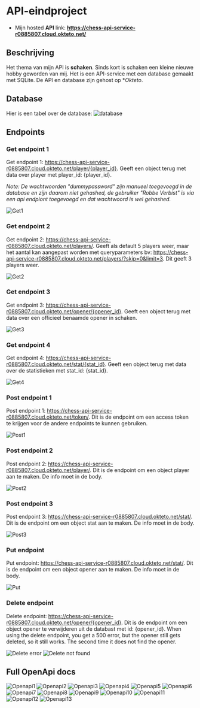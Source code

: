 
# API-eindproject

- Mijn hosted **API** link: **https://chess-api-service-r0885807.cloud.okteto.net/**


## Beschrijving
Het thema van mijn API is **schaken**. Sinds kort is schaken een kleine nieuwe hobby geworden van mij. Het is een API-service met een database gemaakt met SQLite.
De API en database zijn gehost op **Okteto*.

## Database
Hier is een tabel over de database:
![database](https://user-images.githubusercontent.com/91954479/211392059-2c0cba5e-6448-47dd-aeb5-9918dcb7d10e.png)



## Endpoints

### Get endpoint 1

Get endpoint 1: https://chess-api-service-r0885807.cloud.okteto.net/player/{player_id}. Geeft een object terug met data over player met player_id: {player_id}.

*Note: De wachtwoorden "dummypassword" zijn manueel toegevoegd in de database en zijn daarom niet gehashed, de gebruiker "Robbe Verbist" is via een api endpiont toegevoegd en dat wachtwoord is wel gehashed.*

![Get1](https://user-images.githubusercontent.com/91954479/211388992-09db970b-3ae0-43dc-b67e-22a95efb7f4d.png)

### Get endpoint 2

Get endpoint 2: https://chess-api-service-r0885807.cloud.okteto.net/players/. Geeft als default 5 players weer, maar het aantal kan aangepast worden met queryparameters bv: https://chess-api-service-r0885807.cloud.okteto.net/players/?skip=0&limit=3. Dit geeft 3 players weer.

![Get2](https://user-images.githubusercontent.com/91954479/211388994-dc036626-a7cc-4359-b94d-5b3163d7ca7d.png)

### Get endpoint 3

Get endpoint 3: https://chess-api-service-r0885807.cloud.okteto.net/opener/{opener_id}. Geeft een object terug met data over een officieel benaamde opener in schaken.

![Get3](https://user-images.githubusercontent.com/91954479/211388997-30b2479f-d8ce-41bb-bcab-3574db643b6c.png)

### Get endpoint 4

Get endpoint 4: https://chess-api-service-r0885807.cloud.okteto.net/stat/{stat_id}. Geeft een object terug met data over de statistieken met stat_id: {stat_id}.

![Get4](https://user-images.githubusercontent.com/91954479/211388998-2414c316-0ce7-4b89-a798-f5d734c48939.png)

### Post endpoint 1

Post endpoint 1: https://chess-api-service-r0885807.cloud.okteto.net/token/. Dit is de endpoint om een access token te krijgen voor de andere endpoints te kunnen gebruiken.

![Post1](https://user-images.githubusercontent.com/91954479/211389000-1c7bac7f-294a-41f9-8b5e-025e77b63e60.png)

### Post endpoint 2

Post endpoint 2: https://chess-api-service-r0885807.cloud.okteto.net/player/. Dit is de endpoint om een object player aan te maken. De info moet in de body.

![Post2](https://user-images.githubusercontent.com/91954479/211389003-ff96edd1-2cb5-4159-9087-746bd0e9ab86.png)

### Post endpoint 3

Post endpoint 3: https://chess-api-service-r0885807.cloud.okteto.net/stat/. Dit is de endpoint om een object stat aan te maken. De info moet in de body.

![Post3](https://user-images.githubusercontent.com/91954479/211389004-e9857478-17f2-4969-a301-b1d072aeb6c4.png)

### Put endpoint

Put endpoint: https://chess-api-service-r0885807.cloud.okteto.net/stat/. Dit is de endpoint om een object opener aan te maken. De info moet in de body.

![Put](https://user-images.githubusercontent.com/91954479/211389006-9edbf42c-60e9-4c6b-8427-3bafdf2445da.png)

### Delete endpoint

Delete endpoint: https://chess-api-service-r0885807.cloud.okteto.net/opener/{opener_id}. Dit is de endpoint om een object opener te verwijderen uit de databast met id: {opener_id}.
When using the delete endpoint, you get a 500 error, but the opener still gets deleted, so it still works. The second time it does not find the opener.

![Delete error](https://user-images.githubusercontent.com/91954479/211388983-83dd9824-ad78-4a0a-a632-40ea1035638e.png)
![Delete not found](https://user-images.githubusercontent.com/91954479/211388991-c751f8e5-d8d5-47af-a7a6-b7dedba66863.png)

## Full OpenApi docs
![Openapi1](https://user-images.githubusercontent.com/91954479/211393666-4eef9a17-22c2-4400-ada1-4bb211376143.png)
![Openapi2](https://user-images.githubusercontent.com/91954479/211391151-4c87e860-08e2-4e42-8d38-ae2b38e5309a.png)
![Openapi3](https://user-images.githubusercontent.com/91954479/211391156-f6353bc7-e829-46c0-acd5-518a014281fa.png)
![Openapi4](https://user-images.githubusercontent.com/91954479/211391158-f7c2abad-b227-44de-9a9e-ef4fb8e7ae5d.png)
![Openapi5](https://user-images.githubusercontent.com/91954479/211391160-51c7d72f-4539-445f-9b1f-b76be968716d.png)
![Openapi6](https://user-images.githubusercontent.com/91954479/211391161-326e36fe-ee48-4d6f-abdd-a5a62f1fb323.png)
![Openapi7](https://user-images.githubusercontent.com/91954479/211391162-7d3068e5-6d3b-433f-918a-5f57af9fa1ab.png)
![Openapi8](https://user-images.githubusercontent.com/91954479/211391163-464642fc-24f0-4e94-adb9-45026665ae84.png)
![Openapi9](https://user-images.githubusercontent.com/91954479/211391165-8e130022-c088-4441-ab32-348995b8bb10.png)
![Openapi10](https://user-images.githubusercontent.com/91954479/211391167-9b58dac6-fb47-4029-b9a6-bd64d578e1d3.png)
![Openapi11](https://user-images.githubusercontent.com/91954479/211391168-d033e2ac-ec81-489b-8e56-642055940c97.png)
![Openapi12](https://user-images.githubusercontent.com/91954479/211391170-5544fd92-5f73-4f30-beca-256e8286a599.png)
![Openapi13](https://user-images.githubusercontent.com/91954479/211391173-0dd3ffaf-b401-4a75-be3a-6ff5ed4ebfa7.png)
